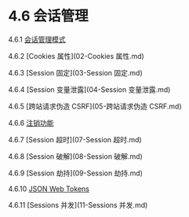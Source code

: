 # 4.6 会话管理

4.6.1 [会话管理模式](01-会话管理模式.md)

4.6.2 [Cookies 属性](02-Cookies 属性.md)

4.6.3 [Session 固定](03-Session 固定.md)

4.6.4 [Session 变量泄露](04-Session 变量泄露.md)

4.6.5 [跨站请求伪造 CSRF](05-跨站请求伪造 CSRF.md)

4.6.6 [注销功能](06-注销功能.md)

4.6.7 [Session 超时](07-Session 超时.md)

4.6.8 [Session 破解](08-Session 破解.md)

4.6.9 [Session 劫持](09-Session 劫持.md)

4.6.10 [JSON Web Tokens](10-JSON_Web_Tokens.md)

4.6.11 [Sessions 并发](11-Sessions 并发.md)
